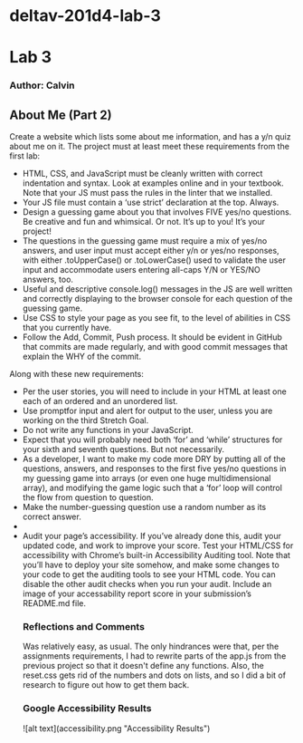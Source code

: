 # deltav-201d4-lab-3
<h1 id="lab-3">Lab 3</h1>

<h3 id="author-studentgroup-name">Author: Calvin</h3>

<h2 id="project-name">About Me (Part 2)</h2>

<p>Create a website which lists some about me information, and has a y/n quiz about me on it. The project must at least meet these requirements from the first lab:</p>
<ul>
  <li>HTML, CSS, and JavaScript must be cleanly written with correct indentation and syntax. Look at examples online and in your textbook. Note that your JS must pass the rules in the linter that we installed.</li>
  <li>Your JS file must contain a ‘use strict’ declaration at the top. Always.</li>
  <li>Design a guessing game about you that involves FIVE yes/no questions. Be creative and fun and whimsical. Or not. It’s up to you! It’s your project!</li>
  <li>The questions in the guessing game must require a mix of yes/no answers, and user input must accept either y/n or yes/no responses, with either .toUpperCase() or .toLowerCase() used to validate the user input and accommodate users entering all-caps Y/N or YES/NO answers, too.</li>
  <li>Useful and descriptive console.log() messages in the JS are well written and correctly displaying to the browser console for each question of the guessing game.</li>
  <li>Use CSS to style your page as you see fit, to the level of abilities in CSS that you currently have.</li>
  <li>Follow the Add, Commit, Push process. It should be evident in GitHub that commits are made regularly, and with good commit messages that explain the WHY of the commit.</li>
</ul>

<p>Along with these new requirements:</p>

<ul>
  <li>Per the user stories, you will need to include in your HTML at least one each of an ordered and an unordered list.</li>
  <li>Use promptfor input and alert for output to the user, unless you are working on the third Stretch Goal.</li>
  <li>Do not write any functions in your JavaScript.</li>
  <li>Expect that you will probably need both ‘for’ and ‘while’ structures for your sixth and seventh questions. But not necessarily.</li>
  <li>As a developer, I want to make my code more DRY by putting all of the questions, answers, and responses to the first five yes/no questions in my guessing game into arrays (or even one huge multidimensional array), and modifying the game logic such that a ‘for’ loop will control the flow from question to question.</li>
  <li>Make the number-guessing question use a random number as its correct answer.<li>
  <li>Audit your page’s accessibility. If you’ve already done this, audit your updated code, and work to improve your score. Test your HTML/CSS for accessibility with Chrome’s built-in Accessibility Auditing tool. Note that you’ll have to deploy your site somehow, and make some changes to your code to get the auditing tools to see your HTML code. You can disable the other audit checks when you run your audit. Include an image of your accessability report score in your submission’s README.md file.</li>

<h3 id="reflections-and-comments">Reflections and Comments</h3>
<p>Was relatively easy, as usual. The only hindrances were that, per the assignments requirements, I had to rewrite parts of the app.js from the previous project so that it doesn't define any functions. Also, the reset.css gets rid of the numbers and dots on lists, and so I did a bit of research to figure out how to get them back.</p>

<h3 id="accessibility-picture">Google Accessibility Results</h3>
![alt text](accessibility.png "Accessibility Results")
